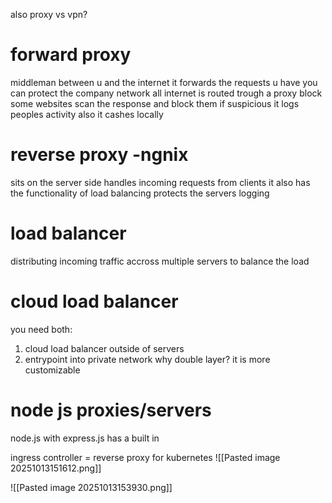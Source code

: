 
also proxy vs vpn?

# forward proxy
middleman between u and the internet
it forwards the requests u have
you can protect the company network
all internet is routed trough a proxy
block some websites
scan the response and block them if suspicious
it logs peoples activity
also it cashes locally 

# reverse proxy -ngnix
sits on the server side
handles incoming requests from clients
it also has the functionality of load balancing
protects the servers
logging

# load balancer
distributing incoming traffic accross multiple servers to balance the load

# cloud load balancer
you need both:
1. cloud load balancer outside of servers
2. entrypoint into private network
why double layer?
it is more customizable

# node js proxies/servers
node.js with express.js has a built in 


ingress controller = reverse proxy for kubernetes
![[Pasted image 20251013151612.png]]

![[Pasted image 20251013153930.png]]
